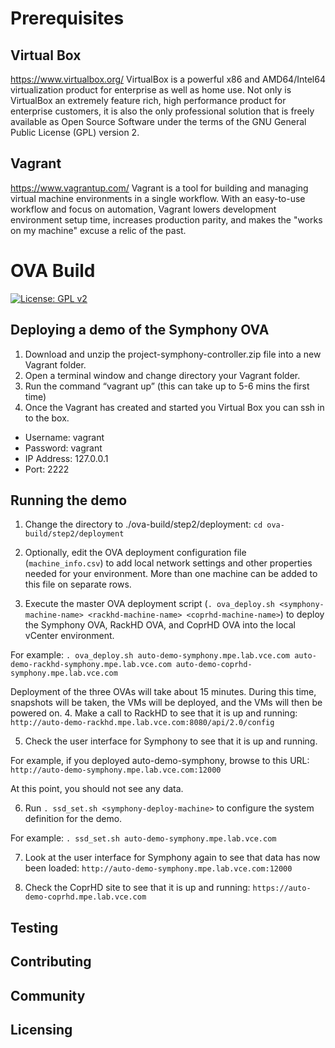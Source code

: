 # Prerequisites
## Virtual Box
https://www.virtualbox.org/
VirtualBox is a powerful x86 and AMD64/Intel64 virtualization product for enterprise as well as home use. Not only is VirtualBox an extremely feature rich, high performance product for enterprise customers, it is also the only professional solution that is freely available as Open Source Software under the terms of the GNU General Public License (GPL) version 2.


## Vagrant
https://www.vagrantup.com/
Vagrant is a tool for building and managing virtual machine environments in a single workflow. With an easy-to-use workflow and focus on automation, Vagrant lowers development environment setup time, increases production parity, and makes the "works on my machine" excuse a relic of the past.
	
# OVA Build
[![License: GPL v2](https://img.shields.io/badge/License-GPL%20v2-blue.svg)](https://img.shields.io/badge/License-GPL%20v2-blue.svg)

## Deploying a demo of the Symphony OVA 

1. Download and unzip the project-symphony-controller.zip file into a new Vagrant folder.
2. Open a terminal window and change directory your Vagrant folder.
3. Run the command “vagrant up” (this can take up to 5-6 mins the first time)
4. Once the Vagrant has created and started you Virtual Box you can ssh in to the box.
  - Username: vagrant
  - Password: vagrant
  - IP Address: 127.0.0.1
  - Port: 2222
 
## Running the demo

1. Change the directory to ./ova-build/step2/deployment: `cd ova-build/step2/deployment`
2. Optionally, edit the OVA deployment configuration file (`machine_info.csv`) to add local network settings and other properties needed for your environment. More than one machine can be added to this file on separate rows.

3. Execute the master OVA deployment script (`. ova_deploy.sh <symphony-machine-name> <rackhd-machine-name> <coprhd-machine-name>`) to deploy the Symphony OVA, RackHD OVA, and CoprHD OVA into the local vCenter environment.

  For example: `. ova_deploy.sh auto-demo-symphony.mpe.lab.vce.com auto-demo-rackhd-symphony.mpe.lab.vce.com auto-demo-coprhd-symphony.mpe.lab.vce.com`
  
  Deployment of the three OVAs will take about 15 minutes.  During this time, snapshots will be taken, the VMs will be deployed, and the VMs will then be powered on.
4. Make a call to RackHD to see that it is up and running: `http://auto-demo-rackhd.mpe.lab.vce.com:8080/api/2.0/config`

5. Check the user interface for Symphony to see that it is up and running. 
  
  For example, if you deployed auto-demo-symphony, browse to this URL: `http://auto-demo-symphony.mpe.lab.vce.com:12000`
 
  At this point, you should not see any data.

6. Run `. ssd_set.sh <symphony-deploy-machine>` to configure the system definition for the demo.

  For example: `. ssd_set.sh auto-demo-symphony.mpe.lab.vce.com`

7. Look at the user interface for Symphony again to see that data has now been loaded:  `http://auto-demo-symphony.mpe.lab.vce.com:12000` 

8. Check the CoprHD site to see that it is up and running: `https://auto-demo-coprhd.mpe.lab.vce.com`

## Testing
## Contributing
## Community
## Licensing
